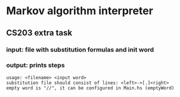 # Markov algorithm interpreter
## CS203 extra task
### input: file with substitution formulas and init word
### output: prints steps
```shell
usage: <filename> <input word>
substitution file should consist of lines: <left>->[.]<right>
empty word is "//", it can be configured in Main.hs (emptyWord)
```
